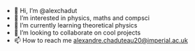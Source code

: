 - 👋 Hi, I’m @alexchadut
- 👀 I’m interested in physics, maths and compsci
- 🌱 I’m currently learning theoretical physics
- 💞️ I’m looking to collaborate on cool projects
- 📫 How to reach me alexandre.chaduteau20@imperial.ac.uk

<!---
alexchadut/alexchadut is a ✨ special ✨ repository because its `README.md` (this file) appears on your GitHub profile.
You can click the Preview link to take a look at your changes.
--->

